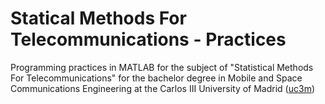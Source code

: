 # Statical Methods For Telecommunications - Practices
Programming practices in MATLAB for the subject of "Statistical Methods For Telecommunications" for the bachelor degree in Mobile and Space Communications Engineering at the Carlos III University of Madrid ([uc3m](https://www.uc3m.es/Inicio/))
